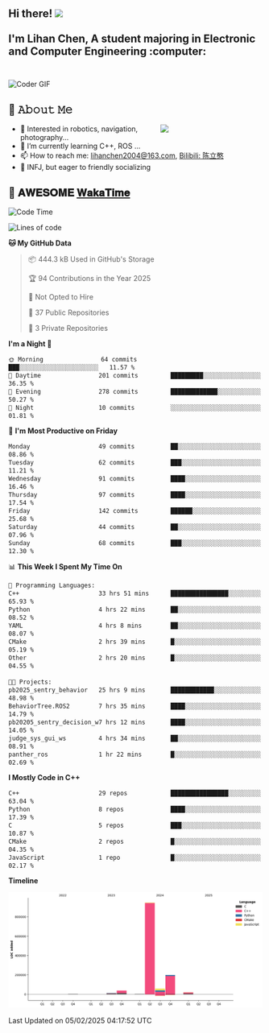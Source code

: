 <h2 align="left">
 <abc>
  <br>Hi there! <img src="https://user-images.githubusercontent.com/42378118/110234147-e3259600-7f4e-11eb-95be-0c4047144dea.gif" width="30"><br>
  <br> I'm Lihan Chen, A student majoring in Electronic and Computer Engineering :computer:<br>
  <br>
 </abc>
</h2>

<img align="center" src="https://media.giphy.com/media/SWoSkN6DxTszqIKEqv/giphy.gif" alt="Coder GIF" width="500">

## :book: 𝙰𝚋𝚘𝚞𝚝 𝙼𝚎

<img align="right" width="40%" src="https://github-readme-stats.vercel.app/api?username=LihanChen2004&show_icons=true&icon_color=CE1D2D&text_color=718096&bg_color=ffffff&hide_title=true" />

- 🌟 Interested in robotics, navigation, photography...
- 🌱 I’m currently learning C++, ROS ... 
- 📫 How to reach me: lihanchen2004@163.com, [Bilibili: 陈立憨](https://space.bilibili.com/170786212)
- 👯 INFJ, but eager to friendly socializing

## 📜 𝐀𝐖𝐄𝐒𝐎𝐌𝐄 [𝐖𝐚𝐤𝐚𝐓𝐢𝐦𝐞](https://github.com/anmol098/waka-readme-stats)

<!--START_SECTION:waka-->
![Code Time](http://img.shields.io/badge/Code%20Time-732%20hrs%2044%20mins-blue)

![Lines of code](https://img.shields.io/badge/From%20Hello%20World%20I%27ve%20Written-1.3%20million%20lines%20of%20code-blue)

**🐱 My GitHub Data** 

> 📦 444.3 kB Used in GitHub's Storage 
 > 
> 🏆 94 Contributions in the Year 2025
 > 
> 🚫 Not Opted to Hire
 > 
> 📜 37 Public Repositories 
 > 
> 🔑 3 Private Repositories 
 > 
**I'm a Night 🦉** 

```text
🌞 Morning                64 commits          ███░░░░░░░░░░░░░░░░░░░░░░   11.57 % 
🌆 Daytime                201 commits         █████████░░░░░░░░░░░░░░░░   36.35 % 
🌃 Evening                278 commits         █████████████░░░░░░░░░░░░   50.27 % 
🌙 Night                  10 commits          ░░░░░░░░░░░░░░░░░░░░░░░░░   01.81 % 
```
📅 **I'm Most Productive on Friday** 

```text
Monday                   49 commits          ██░░░░░░░░░░░░░░░░░░░░░░░   08.86 % 
Tuesday                  62 commits          ███░░░░░░░░░░░░░░░░░░░░░░   11.21 % 
Wednesday                91 commits          ████░░░░░░░░░░░░░░░░░░░░░   16.46 % 
Thursday                 97 commits          ████░░░░░░░░░░░░░░░░░░░░░   17.54 % 
Friday                   142 commits         ██████░░░░░░░░░░░░░░░░░░░   25.68 % 
Saturday                 44 commits          ██░░░░░░░░░░░░░░░░░░░░░░░   07.96 % 
Sunday                   68 commits          ███░░░░░░░░░░░░░░░░░░░░░░   12.30 % 
```


📊 **This Week I Spent My Time On** 

```text
💬 Programming Languages: 
C++                      33 hrs 51 mins      ████████████████░░░░░░░░░   65.93 % 
Python                   4 hrs 22 mins       ██░░░░░░░░░░░░░░░░░░░░░░░   08.52 % 
YAML                     4 hrs 8 mins        ██░░░░░░░░░░░░░░░░░░░░░░░   08.07 % 
CMake                    2 hrs 39 mins       █░░░░░░░░░░░░░░░░░░░░░░░░   05.19 % 
Other                    2 hrs 20 mins       █░░░░░░░░░░░░░░░░░░░░░░░░   04.55 % 

🐱‍💻 Projects: 
pb2025_sentry_behavior   25 hrs 9 mins       ████████████░░░░░░░░░░░░░   48.98 % 
BehaviorTree.ROS2        7 hrs 35 mins       ████░░░░░░░░░░░░░░░░░░░░░   14.79 % 
pb20205_sentry_decision_w7 hrs 12 mins       ████░░░░░░░░░░░░░░░░░░░░░   14.05 % 
judge_sys_gui_ws         4 hrs 34 mins       ██░░░░░░░░░░░░░░░░░░░░░░░   08.91 % 
panther_ros              1 hr 22 mins        █░░░░░░░░░░░░░░░░░░░░░░░░   02.69 % 
```

**I Mostly Code in C++** 

```text
C++                      29 repos            ████████████████░░░░░░░░░   63.04 % 
Python                   8 repos             ████░░░░░░░░░░░░░░░░░░░░░   17.39 % 
C                        5 repos             ███░░░░░░░░░░░░░░░░░░░░░░   10.87 % 
CMake                    2 repos             █░░░░░░░░░░░░░░░░░░░░░░░░   04.35 % 
JavaScript               1 repo              █░░░░░░░░░░░░░░░░░░░░░░░░   02.17 % 
```



**Timeline**

![Lines of Code chart](https://raw.githubusercontent.com/LihanChen2004/LihanChen2004/main/assets/bar_graph.png)


 Last Updated on 05/02/2025 04:17:52 UTC
<!--END_SECTION:waka-->

<!--
**LihanChen2004/LihanChen2004** is a ✨ _special_ ✨ repository because its `README.md` (this file) appears on your GitHub profile.

Here are some ideas to get you started:

- 🔭 I’m currently working on ...
- 🌱 I’m currently learning ...
- 👯 I’m looking to collaborate on ...
- 🤔 I’m looking for help with ...
- 💬 Ask me about ...
- 📫 How to reach me: ...
- 😄 Pronouns: ...
- ⚡ Fun fact: ...
-->
